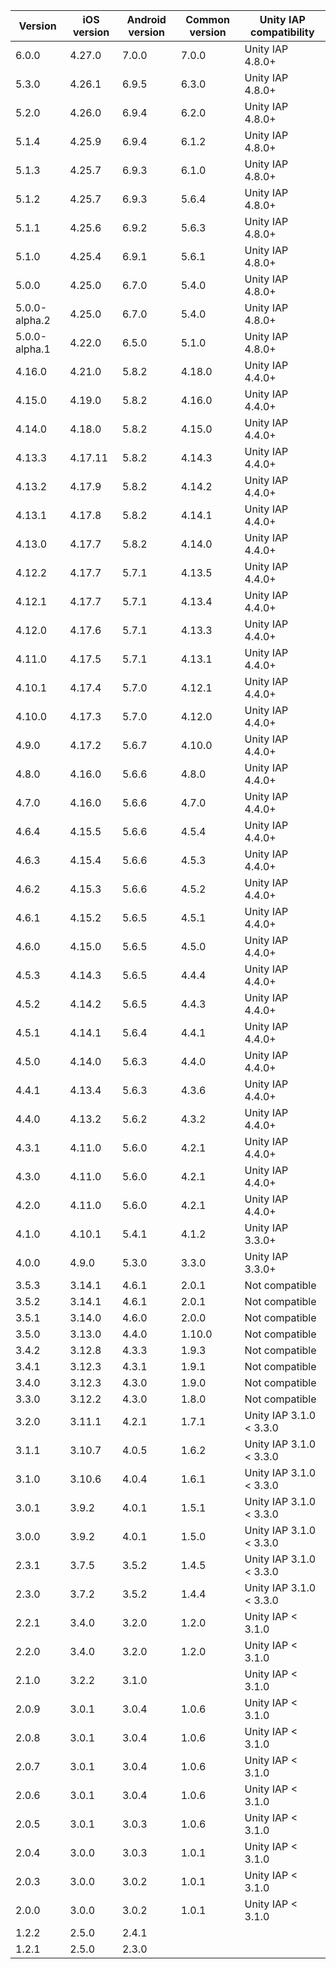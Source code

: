 | Version | iOS version | Android version | Common version | Unity IAP compatibility  |
|---------|-------------|-----------------|----------------|--------------------------|
| 6.0.0 | 4.27.0 | 7.0.0 | 7.0.0 | Unity IAP 4.8.0+ |
| 5.3.0 | 4.26.1 | 6.9.5 | 6.3.0 | Unity IAP 4.8.0+ |
| 5.2.0 | 4.26.0 | 6.9.4 | 6.2.0 | Unity IAP 4.8.0+ |
| 5.1.4 | 4.25.9 | 6.9.4 | 6.1.2 | Unity IAP 4.8.0+ |
| 5.1.3 | 4.25.7 | 6.9.3 | 6.1.0 | Unity IAP 4.8.0+ |
| 5.1.2 | 4.25.7 | 6.9.3 | 5.6.4 | Unity IAP 4.8.0+ |
| 5.1.1 | 4.25.6 | 6.9.2 | 5.6.3 | Unity IAP 4.8.0+ |
| 5.1.0 | 4.25.4 | 6.9.1 | 5.6.1 | Unity IAP 4.8.0+ |
| 5.0.0 | 4.25.0 | 6.7.0 | 5.4.0 | Unity IAP 4.8.0+ |
| 5.0.0-alpha.2 | 4.25.0 | 6.7.0 | 5.4.0 | Unity IAP 4.8.0+ |
| 5.0.0-alpha.1 | 4.22.0 | 6.5.0 | 5.1.0 | Unity IAP 4.8.0+ |
| 4.16.0 | 4.21.0 | 5.8.2 | 4.18.0 | Unity IAP 4.4.0+ |
| 4.15.0 | 4.19.0 | 5.8.2 | 4.16.0 | Unity IAP 4.4.0+ |
| 4.14.0 | 4.18.0 | 5.8.2 | 4.15.0 | Unity IAP 4.4.0+ |
| 4.13.3 | 4.17.11 | 5.8.2 | 4.14.3 | Unity IAP 4.4.0+ |
| 4.13.2 | 4.17.9 | 5.8.2 | 4.14.2 | Unity IAP 4.4.0+ |
| 4.13.1 | 4.17.8 | 5.8.2 | 4.14.1 | Unity IAP 4.4.0+ |
| 4.13.0 | 4.17.7 | 5.8.2 | 4.14.0 | Unity IAP 4.4.0+ |
| 4.12.2 | 4.17.7 | 5.7.1 | 4.13.5 | Unity IAP 4.4.0+ |
| 4.12.1 | 4.17.7 | 5.7.1 | 4.13.4 | Unity IAP 4.4.0+ |
| 4.12.0 | 4.17.6 | 5.7.1 | 4.13.3 | Unity IAP 4.4.0+ |
| 4.11.0 | 4.17.5 | 5.7.1 | 4.13.1 | Unity IAP 4.4.0+ |
| 4.10.1 | 4.17.4 | 5.7.0 | 4.12.1 | Unity IAP 4.4.0+ |
| 4.10.0 | 4.17.3 | 5.7.0 | 4.12.0 | Unity IAP 4.4.0+ |
| 4.9.0 | 4.17.2 | 5.6.7 | 4.10.0 | Unity IAP 4.4.0+ |
| 4.8.0 | 4.16.0 | 5.6.6 | 4.8.0 | Unity IAP 4.4.0+ |
| 4.7.0 | 4.16.0 | 5.6.6 | 4.7.0 | Unity IAP 4.4.0+ |
| 4.6.4 | 4.15.5 | 5.6.6 | 4.5.4 | Unity IAP 4.4.0+ |
| 4.6.3 | 4.15.4 | 5.6.6 | 4.5.3 | Unity IAP 4.4.0+ |
| 4.6.2 | 4.15.3 | 5.6.6 | 4.5.2 | Unity IAP 4.4.0+ |
| 4.6.1 | 4.15.2 | 5.6.5 | 4.5.1 | Unity IAP 4.4.0+ |
| 4.6.0 | 4.15.0 | 5.6.5 | 4.5.0 | Unity IAP 4.4.0+ |
| 4.5.3 | 4.14.3 | 5.6.5 | 4.4.4 | Unity IAP 4.4.0+ |
| 4.5.2 | 4.14.2 | 5.6.5 | 4.4.3 | Unity IAP 4.4.0+ |
| 4.5.1 | 4.14.1 | 5.6.4 | 4.4.1 | Unity IAP 4.4.0+ |
| 4.5.0 | 4.14.0 | 5.6.3 | 4.4.0 | Unity IAP 4.4.0+ |
| 4.4.1 | 4.13.4 | 5.6.3 | 4.3.6 | Unity IAP 4.4.0+ |
| 4.4.0 | 4.13.2 | 5.6.2 | 4.3.2 | Unity IAP 4.4.0+ |
| 4.3.1 | 4.11.0 | 5.6.0 | 4.2.1 | Unity IAP 4.4.0+ |
| 4.3.0 | 4.11.0 | 5.6.0 | 4.2.1 | Unity IAP 4.4.0+ |
| 4.2.0 | 4.11.0 | 5.6.0 | 4.2.1 | Unity IAP 4.4.0+ |
| 4.1.0   | 4.10.1      | 5.4.1           | 4.1.2          | Unity IAP 3.3.0+         |
| 4.0.0   | 4.9.0       | 5.3.0           | 3.3.0          | Unity IAP 3.3.0+         |
| 3.5.3   | 3.14.1      | 4.6.1           | 2.0.1          | Not compatible           |
| 3.5.2   | 3.14.1      | 4.6.1           | 2.0.1          | Not compatible           |
| 3.5.1   | 3.14.0      | 4.6.0           | 2.0.0          | Not compatible           |
| 3.5.0   | 3.13.0      | 4.4.0           | 1.10.0         | Not compatible           |
| 3.4.2   | 3.12.8      | 4.3.3           | 1.9.3          | Not compatible           |
| 3.4.1   | 3.12.3      | 4.3.1           | 1.9.1          | Not compatible           |
| 3.4.0   | 3.12.3      | 4.3.0           | 1.9.0          | Not compatible           |
| 3.3.0   | 3.12.2      | 4.3.0           | 1.8.0          | Not compatible           |
| 3.2.0   | 3.11.1      | 4.2.1           | 1.7.1          | Unity IAP 3.1.0 < 3.3.0  |
| 3.1.1   | 3.10.7      | 4.0.5           | 1.6.2          | Unity IAP 3.1.0 < 3.3.0  |
| 3.1.0   | 3.10.6      | 4.0.4           | 1.6.1          | Unity IAP 3.1.0 < 3.3.0  |
| 3.0.1   | 3.9.2       | 4.0.1           | 1.5.1          | Unity IAP 3.1.0 < 3.3.0  |
| 3.0.0   | 3.9.2       | 4.0.1           | 1.5.0          | Unity IAP 3.1.0 < 3.3.0  |
| 2.3.1   | 3.7.5       | 3.5.2           | 1.4.5          | Unity IAP 3.1.0 < 3.3.0  |
| 2.3.0   | 3.7.2       | 3.5.2           | 1.4.4          | Unity IAP 3.1.0 < 3.3.0  |
| 2.2.1   | 3.4.0       | 3.2.0           | 1.2.0          | Unity IAP < 3.1.0        |
| 2.2.0   | 3.4.0       | 3.2.0           | 1.2.0          | Unity IAP < 3.1.0        |
| 2.1.0   | 3.2.2       | 3.1.0           |                | Unity IAP < 3.1.0        |
| 2.0.9   | 3.0.1       | 3.0.4           | 1.0.6          | Unity IAP < 3.1.0        |
| 2.0.8   | 3.0.1       | 3.0.4           | 1.0.6          | Unity IAP < 3.1.0        |
| 2.0.7   | 3.0.1       | 3.0.4           | 1.0.6          | Unity IAP < 3.1.0        |
| 2.0.6   | 3.0.1       | 3.0.4           | 1.0.6          | Unity IAP < 3.1.0        |
| 2.0.5   | 3.0.1       | 3.0.3           | 1.0.6          | Unity IAP < 3.1.0        |
| 2.0.4   | 3.0.0       | 3.0.3           | 1.0.1          | Unity IAP < 3.1.0        |
| 2.0.3   | 3.0.0       | 3.0.2           | 1.0.1          | Unity IAP < 3.1.0        |
| 2.0.0   | 3.0.0       | 3.0.2           | 1.0.1          | Unity IAP < 3.1.0        |
| 1.2.2   | 2.5.0       | 2.4.1           |                |                          |
| 1.2.1   | 2.5.0       | 2.3.0           |                |                          |
